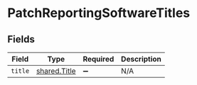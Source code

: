 # PatchReportingSoftwareTitles


## Fields

| Field                                               | Type                                                | Required                                            | Description                                         |
| --------------------------------------------------- | --------------------------------------------------- | --------------------------------------------------- | --------------------------------------------------- |
| `title`                                             | [shared.Title](../../../sdk/models/shared/title.md) | :heavy_minus_sign:                                  | N/A                                                 |